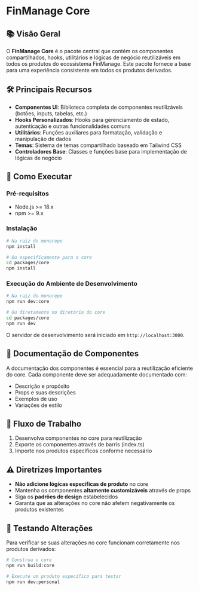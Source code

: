 # FinManage Core

## 📚 Visão Geral
O **FinManage Core** é o pacote central que contém os componentes compartilhados, hooks, utilitários e lógicas de negócio reutilizáveis em todos os produtos do ecossistema FinManage. Este pacote fornece a base para uma experiência consistente em todos os produtos derivados.

## 🛠️ Principais Recursos
- **Componentes UI**: Biblioteca completa de componentes reutilizáveis (botões, inputs, tabelas, etc.)
- **Hooks Personalizados**: Hooks para gerenciamento de estado, autenticação e outras funcionalidades comuns
- **Utilitários**: Funções auxiliares para formatação, validação e manipulação de dados
- **Temas**: Sistema de temas compartilhado baseado em Tailwind CSS
- **Controladores Base**: Classes e funções base para implementação de lógicas de negócio

## 🚀 Como Executar

### Pré-requisitos
- Node.js >= 18.x
- npm >= 9.x

### Instalação
```bash
# Na raiz do monorepo
npm install

# Ou especificamente para o core
cd packages/core
npm install
```

### Execução do Ambiente de Desenvolvimento
```bash
# Na raiz do monorepo
npm run dev:core

# Ou diretamente no diretório do core
cd packages/core
npm run dev
```

O servidor de desenvolvimento será iniciado em `http://localhost:3000`.

## 📝 Documentação de Componentes
A documentação dos componentes é essencial para a reutilização eficiente do core. Cada componente deve ser adequadamente documentado com:

- Descrição e propósito
- Props e suas descrições
- Exemplos de uso
- Variações de estilo

## 🔄 Fluxo de Trabalho
1. Desenvolva componentes no core para reutilização
2. Exporte os componentes através de barris (index.ts)
3. Importe nos produtos específicos conforme necessário

## ⚠️ Diretrizes Importantes
- **Não adicione lógicas específicas de produto** no core
- Mantenha os componentes **altamente customizáveis** através de props
- Siga os **padrões de design** estabelecidos
- Garanta que as alterações no core não afetem negativamente os produtos existentes

## 🧪 Testando Alterações
Para verificar se suas alterações no core funcionam corretamente nos produtos derivados:

```bash
# Construa o core
npm run build:core

# Execute um produto específico para testar
npm run dev:personal
```

